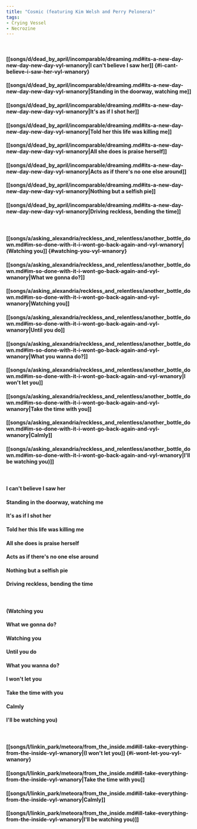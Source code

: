 ```yaml
---
title: "Cosmic (featuring Kim Welsh and Perry Pelonera)"
tags:
- Crying Vessel
- Necrozine
---
```

&nbsp;
#### [[songs/d/dead_by_april/incomparable/dreaming.md#its-a-new-day-new-day-new-day-vyl-wnanory|I can't believe I saw her]] {#i-cant-believe-i-saw-her-vyl-wnanory}
#### [[songs/d/dead_by_april/incomparable/dreaming.md#its-a-new-day-new-day-new-day-vyl-wnanory|Standing in the doorway, watching me]]
#### [[songs/d/dead_by_april/incomparable/dreaming.md#its-a-new-day-new-day-new-day-vyl-wnanory|It's as if I shot her]]
#### [[songs/d/dead_by_april/incomparable/dreaming.md#its-a-new-day-new-day-new-day-vyl-wnanory|Told her this life was killing me]]
#### [[songs/d/dead_by_april/incomparable/dreaming.md#its-a-new-day-new-day-new-day-vyl-wnanory|All she does is praise herself]]
#### [[songs/d/dead_by_april/incomparable/dreaming.md#its-a-new-day-new-day-new-day-vyl-wnanory|Acts as if there's no one else around]]
#### [[songs/d/dead_by_april/incomparable/dreaming.md#its-a-new-day-new-day-new-day-vyl-wnanory|Nothing but a selfish pie]]
#### [[songs/d/dead_by_april/incomparable/dreaming.md#its-a-new-day-new-day-new-day-vyl-wnanory|Driving reckless, bending the time]]
&nbsp;
#### [[songs/a/asking_alexandria/reckless_and_relentless/another_bottle_down.md#im-so-done-with-it-i-wont-go-back-again-and-vyl-wnanory|(Watching you]] {#watching-you-vyl-wnanory}
#### [[songs/a/asking_alexandria/reckless_and_relentless/another_bottle_down.md#im-so-done-with-it-i-wont-go-back-again-and-vyl-wnanory|What we gonna do?]]
#### [[songs/a/asking_alexandria/reckless_and_relentless/another_bottle_down.md#im-so-done-with-it-i-wont-go-back-again-and-vyl-wnanory|Watching you]]
#### [[songs/a/asking_alexandria/reckless_and_relentless/another_bottle_down.md#im-so-done-with-it-i-wont-go-back-again-and-vyl-wnanory|Until you do]]
#### [[songs/a/asking_alexandria/reckless_and_relentless/another_bottle_down.md#im-so-done-with-it-i-wont-go-back-again-and-vyl-wnanory|What you wanna do?]]
#### [[songs/a/asking_alexandria/reckless_and_relentless/another_bottle_down.md#im-so-done-with-it-i-wont-go-back-again-and-vyl-wnanory|I won't let you]]
#### [[songs/a/asking_alexandria/reckless_and_relentless/another_bottle_down.md#im-so-done-with-it-i-wont-go-back-again-and-vyl-wnanory|Take the time with you]]
#### [[songs/a/asking_alexandria/reckless_and_relentless/another_bottle_down.md#im-so-done-with-it-i-wont-go-back-again-and-vyl-wnanory|Calmly]]
#### [[songs/a/asking_alexandria/reckless_and_relentless/another_bottle_down.md#im-so-done-with-it-i-wont-go-back-again-and-vyl-wnanory|I'll be watching you)]]
&nbsp;
#### I can't believe I saw her
#### Standing in the doorway, watching me
#### It's as if I shot her
#### Told her this life was killing me
#### All she does is praise herself
#### Acts as if there's no one else around
#### Nothing but a selfish pie
#### Driving reckless, bending the time
&nbsp;
#### (Watching you
#### What we gonna do?
#### Watching you
#### Until you do
#### What you wanna do?
#### I won't let you
#### Take the time with you
#### Calmly
#### I'll be watching you)
&nbsp;
#### [[songs/l/linkin_park/meteora/from_the_inside.md#ill-take-everything-from-the-inside-vyl-wnanory|(I won't let you]] {#i-wont-let-you-vyl-wnanory}
#### [[songs/l/linkin_park/meteora/from_the_inside.md#ill-take-everything-from-the-inside-vyl-wnanory|Take the time with you]]
#### [[songs/l/linkin_park/meteora/from_the_inside.md#ill-take-everything-from-the-inside-vyl-wnanory|Calmly]]
#### [[songs/l/linkin_park/meteora/from_the_inside.md#ill-take-everything-from-the-inside-vyl-wnanory|I'll be watching you)]]
